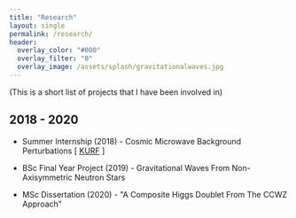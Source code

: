 ```yaml
---
title: "Research"
layout: single
permalink: /research/
header:
  overlay_color: "#000"
  overlay_filter: "0"
  overlay_image: /assets/splash/gravitationalwaves.jpg
---
```


(This is a short list of projects that I have been involved in)

## 2018 - 2020

+ Summer Internship (2018) - Cosmic Microwave Background Perturbations \[ [KURF](https://web.archive.org/web/20190326003440/https://www.kcl.ac.uk/campuslife/ke/ug-rfs/ugrfs-home.aspx) \]

+ BSc Final Year Project (2019) - Gravitational Waves From Non-Axisymmetric Neutron Stars

+ MSc Dissertation (2020) - "A Composite Higgs Doublet From The CCWZ Approach"